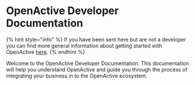 # OpenActive Developer Documentation

{% hint style="info" %}
If you have been sent here but are not a developer you can find more general information about getting started with OpenActive [here](https://www.openactive.io/getting-started/).
{% endhint %}

Welcome to the OpenActive Developer Documentation. This documentation will help you understand OpenActive and guide you through the process of integrating your business in to the OpenActive ecosystem.
